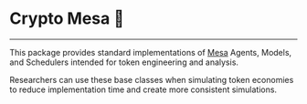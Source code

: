 # Crypto Mesa 🔬
------------
This package provides standard implementations of [Mesa](https://mesa.readthedocs.io/) Agents, Models, and Schedulers intended for token engineering and analysis.

Researchers can use these base classes when simulating token economies to reduce implementation time and create more consistent simulations.

